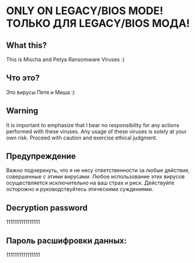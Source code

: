# ONLY ON LEGACY/BIOS MODE! ТОЛЬКО ДЛЯ LEGACY/BIOS МОДА!

## What this?
This is Mischa and Petya Ransomware Viruses :)

## Что это?
Это вирусы Петя и Миша :)

## Warning
It is important to emphasize that I bear no responsibility for any actions performed with these viruses. Any usage of these viruses is solely at your own risk. Proceed with caution and exercise ethical judgment.

## Предупреждение
Важно подчеркнуть, что я не несу ответственности за любые действия, совершенные с этими вирусами. Любое использование этих вирусов осуществляется исключительно на ваш страх и риск. Действуйте осторожно и руководствуйтесь этическими суждениями.

## Decryption password
1111111111111111

## Пароль расшифровки данных:
1111111111111111
